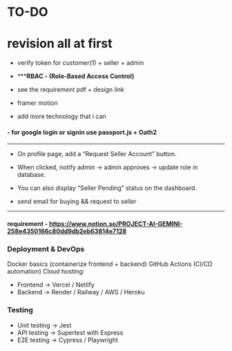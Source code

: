 # TO-DO




# revision all at first

- verify token for customer(1) + seller + admin
 

- *********************RBAC - (Role-Based Access Control)******************


- see the requirement pdf + design link

- framer motion

- add more technology that i can


#### - for google login or signin use passport.js + Oath2

----------------------------------------

- On profile page, add a “Request Seller Account” button.

- When clicked, notify admin → admin approves → update role in database.

- You can also display “Seller Pending” status on the dashboard.

- send email for buying && request to seller
 

------------------------------------------


#### requirement - https://www.notion.so/PROJECT-AI-GEMINI-258e4350166c80dd9db2eb63814e7128


### Deployment & DevOps
Docker basics (containerize frontend + backend)
GitHub Actions (CI/CD automation)
Cloud hosting:
- Frontend → Vercel / Netlify
- Backend → Render / Railway / AWS / Heroku


### Testing
- Unit testing → Jest
- API testing → Supertest with Express
- E2E testing → Cypress / Playwright